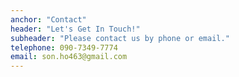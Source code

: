 ```yaml
---
anchor: "Contact"
header: "Let's Get In Touch!"
subheader: "Please contact us by phone or email."
telephone: 090-7349-7774
email: son.ho463@gmail.com
---
```


